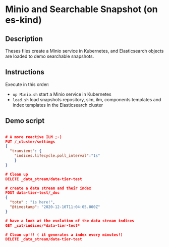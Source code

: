 # Minio and Searchable Snapshot (on es-kind)

## Description

Theses files create a Minio service in Kubernetes, and Elasticsearch objects are loaded to demo searchable snapshots.

## Instructions

Execute in this order:

* `up Minio.sh` start a Minio service in Kubernetes
* `load.sh` load snapshots repository, slm, ilm, components templates and index templates in the Elasticsearch cluster

## Demo script

```JSON

# A more reactive ILM ;-)
PUT /_cluster/settings
{
  "transient": {
    "indices.lifecycle.poll_interval":"1s"
    }
}

# Clean up
DELETE _data_stream/data-tier-test

# create a data stream and their index
POST data-tier-test/_doc
{
  "toto" : "is here!",
  "@timestamp": "2020-12-10T11:04:05.000Z"
}

# have a look at the evolution of the data stream indices
GET _cat/indices/*data-tier-test*

# Clean up!!! ( it generates a index every minutes!)
DELETE _data_stream/data-tier-test
```

